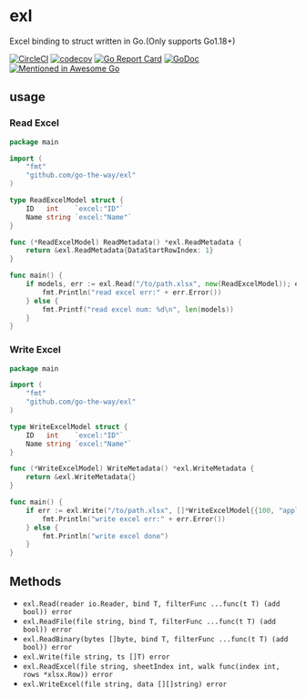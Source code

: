 # exl
Excel binding to struct written in Go.(Only supports Go1.18+)

[![CircleCI](https://circleci.com/gh/go-the-way/exl/tree/main.svg?style=shield)](https://circleci.com/gh/go-the-way/exl/tree/main)
[![codecov](https://codecov.io/gh/go-the-way/exl/branch/main/graph/badge.svg?token=8MAR3J959H)](https://codecov.io/gh/go-the-way/exl)
[![Go Report Card](https://goreportcard.com/badge/github.com/go-the-way/exl)](https://goreportcard.com/report/github.com/go-the-way/exl)
[![GoDoc](https://pkg.go.dev/badge/github.com/go-the-way/exl?status.svg)](https://pkg.go.dev/github.com/go-the-way/exl?tab=doc)
[![Mentioned in Awesome Go](https://awesome.re/mentioned-badge.svg)](https://github.com/avelino/awesome-go#microsoft-excel)

## usage

### Read Excel

```go
package main

import (
	"fmt"
	"github.com/go-the-way/exl"
)

type ReadExcelModel struct {
	ID   int    `excel:"ID"`
	Name string `excel:"Name"`
}

func (*ReadExcelModel) ReadMetadata() *exl.ReadMetadata {
	return &exl.ReadMetadata{DataStartRowIndex: 1}
}

func main() {
	if models, err := exl.Read("/to/path.xlsx", new(ReadExcelModel)); err != nil {
		fmt.Println("read excel err:" + err.Error())
	} else {
		fmt.Printf("read excel num: %d\n", len(models))
	}
}
```

### Write Excel

```go
package main

import (
	"fmt"
	"github.com/go-the-way/exl"
)

type WriteExcelModel struct {
	ID   int    `excel:"ID"`
	Name string `excel:"Name"`
}

func (*WriteExcelModel) WriteMetadata() *exl.WriteMetadata {
	return &exl.WriteMetadata{}
}

func main() {
	if err := exl.Write("/to/path.xlsx", []*WriteExcelModel{{100, "apple"}, {200, "pear"}}); err != nil {
		fmt.Println("write excel err:" + err.Error())
	} else {
		fmt.Println("write excel done")
	}
}
```

## Methods

* `exl.Read(reader io.Reader, bind T, filterFunc ...func(t T) (add bool)) error`
* `exl.ReadFile(file string, bind T, filterFunc ...func(t T) (add bool)) error`
* `exl.ReadBinary(bytes []byte, bind T, filterFunc ...func(t T) (add bool)) error`
* `exl.Write(file string, ts []T) error`
* `exl.ReadExcel(file string, sheetIndex int, walk func(index int, rows *xlsx.Row)) error`
* `exl.WriteExcel(file string, data [][]string) error`
